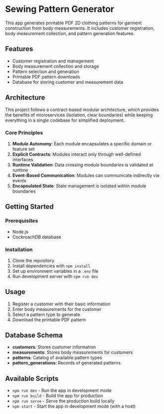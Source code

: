 # Sewing Pattern Generator

This app generates printable PDF 2D clothing patterns for garment construction from body measurements. It includes customer registration, body measurement collection, and pattern generation features.

## Features

- Customer registration and management
- Body measurement collection and storage
- Pattern selection and generation
- Printable PDF pattern downloads
- Database for storing customer and measurement data

## Architecture

This project follows a contract-based modular architecture, which provides the benefits of microservices (isolation, clear boundaries) while keeping everything in a single codebase for simplified deployment.

### Core Principles

1. **Module Autonomy**: Each module encapsulates a specific domain or feature set
2. **Explicit Contracts**: Modules interact only through well-defined interfaces
3. **Runtime Validation**: Data crossing module boundaries is validated at runtime
4. **Event-Based Communication**: Modules can communicate indirectly via events
5. **Encapsulated State**: State management is isolated within module boundaries

## Getting Started

### Prerequisites

- Node.js
- CockroachDB database

### Installation

1. Clone the repository
2. Install dependencies with `npm install`
3. Set up environment variables in a `.env` file
4. Run development server with `npm run dev`

## Usage

1. Register a customer with their basic information
2. Enter body measurements for the customer
3. Select a pattern type to generate
4. Download the printable PDF pattern

## Database Schema

- **customers**: Stores customer information
- **measurements**: Stores body measurements for customers
- **patterns**: Catalog of available pattern types
- **pattern_generations**: Records of generated patterns

## Available Scripts

- `npm run dev` - Run the app in development mode
- `npm run build` - Build the app for production
- `npm run serve` - Serve the production build locally
- `npm start` - Start the app in development mode (with a host)